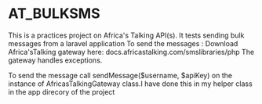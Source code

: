 # AT_BULKSMS
This is a practices project on Africa's Talking API(s). It tests sending bulk messages from  a laravel application
To send the messages : Download Africa'sTalking gateway here: docs.africastalking.com/smslibraries/php
The gateway handles exceptions.

To send the message call sendMessage($username, $apiKey) on the instance of AfricasTalkingGateway class.I have done this in my 
helper class in the app direcory of the project

  

